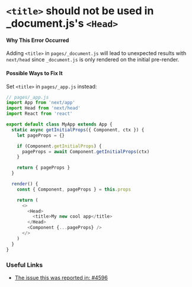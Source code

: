 # `<title>` should not be used in \_document.js's `<Head>`

#### Why This Error Occurred

Adding `<title>` in `pages/_document.js` will lead to unexpected results with `next/head` since `_document.js` is only rendered on the initial pre-render.

#### Possible Ways to Fix It

Set `<title>` in `pages/_app.js` instead:

```js
// pages/_app.js
import App from 'next/app'
import Head from 'next/head'
import React from 'react'

export default class MyApp extends App {
  static async getInitialProps({ Component, ctx }) {
    let pageProps = {}

    if (Component.getInitialProps) {
      pageProps = await Component.getInitialProps(ctx)
    }

    return { pageProps }
  }

  render() {
    const { Component, pageProps } = this.props

    return (
      <>
        <Head>
          <title>My new cool app</title>
        </Head>
        <Component {...pageProps} />
      </>
    )
  }
}
```

### Useful Links

- [The issue this was reported in: #4596](https://github.com/vercel/next.js/issues/4596)
